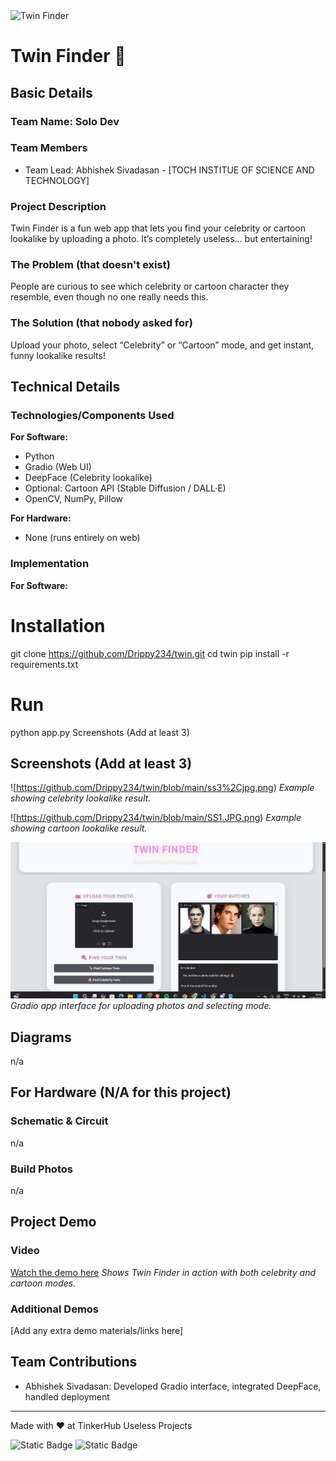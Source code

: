 <img width="3188" height="1202" alt="Twin Finder" src="https://github.com/user-attachments/assets/517ad8e9-ad22-457d-9538-a9e62d137cd7" />

# Twin Finder 🎯

## Basic Details
### Team Name: Solo Dev

### Team Members
- Team Lead: Abhishek Sivadasan - [TOCH INSTITUE OF SCIENCE AND TECHNOLOGY]

### Project Description
Twin Finder is a fun web app that lets you find your celebrity or cartoon lookalike by uploading a photo. It’s completely useless… but entertaining!

### The Problem (that doesn't exist)
People are curious to see which celebrity or cartoon character they resemble, even though no one really needs this.

### The Solution (that nobody asked for)
Upload your photo, select “Celebrity” or “Cartoon” mode, and get instant, funny lookalike results!

## Technical Details
### Technologies/Components Used
**For Software:**
- Python
- Gradio (Web UI)
- DeepFace (Celebrity lookalike)
- Optional: Cartoon API (Stable Diffusion / DALL·E)
- OpenCV, NumPy, Pillow

**For Hardware:**
- None (runs entirely on web)

### Implementation
**For Software:**

# Installation
git clone https://github.com/Drippy234/twin.git
cd twin
pip install -r requirements.txt
# Run
python app.py
Screenshots (Add at least 3)
## Screenshots (Add at least 3)

![https://github.com/Drippy234/twin/blob/main/ss3%2Cjpg.png)
*Example showing celebrity lookalike result.*

![https://github.com/Drippy234/twin/blob/main/SS1.JPG.png)
*Example showing cartoon lookalike result.*

![Gradio Interface](https://github.com/Drippy234/twin/blob/main/ss4.jpg.png)
*Gradio app interface for uploading photos and selecting mode.*

## Diagrams

n/a
## For Hardware (N/A for this project)

### Schematic & Circuit
n/a
### Build Photos
n/a
## Project Demo

### Video
[Watch the demo here](https://github.com/Drippy234/twin/blob/main/working.mp4)
*Shows Twin Finder in action with both celebrity and cartoon modes.*

### Additional Demos
[Add any extra demo materials/links here]

## Team Contributions
- Abhishek Sivadasan: Developed Gradio interface, integrated DeepFace, handled deployment

---
Made with ❤️ at TinkerHub Useless Projects

![Static Badge](https://img.shields.io/badge/TinkerHub-24?color=%23000000)
![Static Badge](https://img.shields.io/badge/UselessProjects--25-25)

